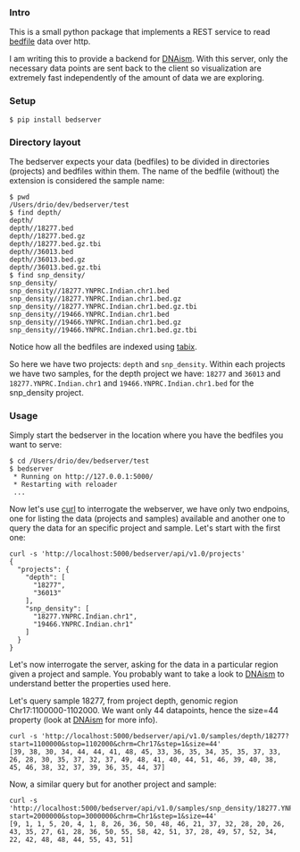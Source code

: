 ### Intro

This is a small python package that implements a REST service to read
[bedfile](http://genome.ucsc.edu/FAQ/FAQformat.html) data over http.

I am writing this to provide a backend for [DNAism](https://github.com/drio/dnaism).
With this server, only the necessary data points are sent back to the
client so visualization are extremely fast independently of the amount
of data we are exploring.

### Setup

`$ pip install bedserver`

### Directory layout

The bedserver expects your data (bedfiles) to be divided in directories (projects) and 
bedfiles within them. The name of the bedfile (without) the extension is considered the 
sample name:

```
$ pwd
/Users/drio/dev/bedserver/test
$ find depth/
depth/
depth//18277.bed
depth//18277.bed.gz
depth//18277.bed.gz.tbi
depth//36013.bed
depth//36013.bed.gz
depth//36013.bed.gz.tbi
$ find snp_density/
snp_density/
snp_density//18277.YNPRC.Indian.chr1.bed
snp_density//18277.YNPRC.Indian.chr1.bed.gz
snp_density//18277.YNPRC.Indian.chr1.bed.gz.tbi
snp_density//19466.YNPRC.Indian.chr1.bed
snp_density//19466.YNPRC.Indian.chr1.bed.gz
snp_density//19466.YNPRC.Indian.chr1.bed.gz.tbi
```

Notice how all the bedfiles are indexed using [tabix](http://samtools.sourceforge.net/tabix.shtml). 

So here we have two projects: `depth` and `snp_density`. Within each projects we have two samples, for
the depth project we have: `18277` and `36013` and `18277.YNPRC.Indian.chr1` and `19466.YNPRC.Indian.chr1.bed` for
the snp_density project.


### Usage

Simply start the bedserver in the location where you have the bedfiles you want to 
serve:

```
$ cd /Users/drio/dev/bedserver/test
$ bedserver
 * Running on http://127.0.0.1:5000/
 * Restarting with reloader
 ...
```

Now let's use [curl](http://curl.haxx.se/) to interrogate the webserver, we have only two endpoins, 
one for listing the data (projects and samples) available and another one to query the data for an 
specific project and sample. Let's start with the first one:

```
curl -s 'http://localhost:5000/bedserver/api/v1.0/projects'
{
  "projects": {
    "depth": [
      "18277",
      "36013"
    ],
    "snp_density": [
      "18277.YNPRC.Indian.chr1",
      "19466.YNPRC.Indian.chr1"
    ]
  }
}
```

Let's now interrogate the server, asking for the data in a particular region given a project and sample. You 
probably want to take a look to [DNAism](https://github.com/drio/dnaism) to understand better the properties 
used here.

Let's query sample 18277, from project depth, genomic region Chr17:1100000-1102000. We want only 44 datapoints,
hence the size=44 property (look at  [DNAism](https://github.com/drio/dnaism) for more info).

```
curl -s 'http://localhost:5000/bedserver/api/v1.0/samples/depth/18277?start=1100000&stop=1102000&chrm=Chr17&step=1&size=44'
[39, 38, 30, 34, 44, 44, 41, 48, 45, 33, 36, 35, 34, 35, 35, 37, 33, 26, 28, 30, 35, 37, 32, 37, 49, 48, 41, 40, 44, 51, 46, 39, 40, 38, 45, 46, 38, 32, 37, 39, 36, 35, 44, 37]
```

Now, a similar query but for another project and sample:

```
curl -s 'http://localhost:5000/bedserver/api/v1.0/samples/snp_density/18277.YNPRC.Indian.chr1?start=2000000&stop=3000000&chrm=Chr1&step=1&size=44'
[9, 1, 1, 5, 20, 4, 1, 8, 26, 36, 50, 48, 46, 21, 37, 32, 28, 20, 26, 43, 35, 27, 61, 28, 36, 50, 55, 58, 42, 51, 37, 28, 49, 57, 52, 34, 22, 42, 48, 48, 44, 55, 43, 51]
```

